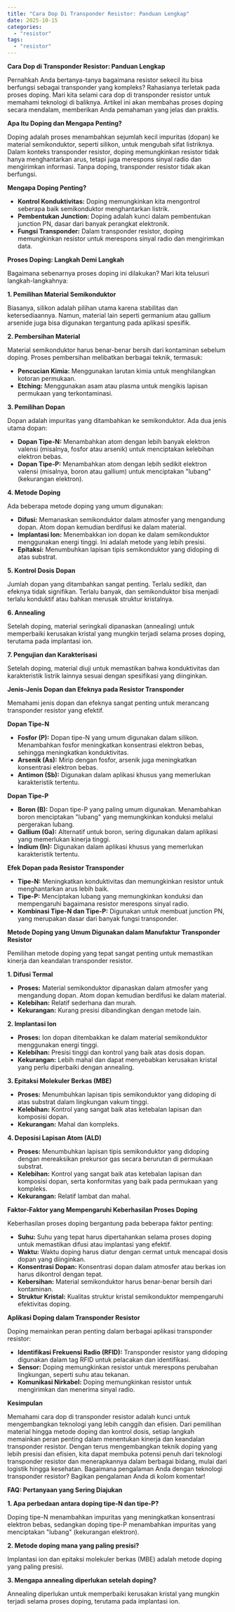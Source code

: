 ```yaml
---
title: "Cara Dop Di Transponder Resistor: Panduan Lengkap"
date: 2025-10-15
categories: 
  - "resistor"
tags: 
  - "resistor"
---
```


**Cara Dop di Transponder Resistor: Panduan Lengkap**

Pernahkah Anda bertanya-tanya bagaimana resistor sekecil itu bisa berfungsi sebagai transponder yang kompleks? Rahasianya terletak pada proses doping. Mari kita selami cara dop di transponder resistor untuk memahami teknologi di baliknya. Artikel ini akan membahas proses doping secara mendalam, memberikan Anda pemahaman yang jelas dan praktis.

**Apa Itu Doping dan Mengapa Penting?**

Doping adalah proses menambahkan sejumlah kecil impuritas (dopan) ke material semikonduktor, seperti silikon, untuk mengubah sifat listriknya. Dalam konteks transponder resistor, doping memungkinkan resistor tidak hanya menghantarkan arus, tetapi juga merespons sinyal radio dan mengirimkan informasi. Tanpa doping, transponder resistor tidak akan berfungsi.

**Mengapa Doping Penting?**

- **Kontrol Konduktivitas:** Doping memungkinkan kita mengontrol seberapa baik semikonduktor menghantarkan listrik.
- **Pembentukan Junction:** Doping adalah kunci dalam pembentukan junction PN, dasar dari banyak perangkat elektronik.
- **Fungsi Transponder:** Dalam transponder resistor, doping memungkinkan resistor untuk merespons sinyal radio dan mengirimkan data.

**Proses Doping: Langkah Demi Langkah**

Bagaimana sebenarnya proses doping ini dilakukan? Mari kita telusuri langkah-langkahnya:

**1\. Pemilihan Material Semikonduktor**

Biasanya, silikon adalah pilihan utama karena stabilitas dan ketersediaannya. Namun, material lain seperti germanium atau gallium arsenide juga bisa digunakan tergantung pada aplikasi spesifik.

**2\. Pembersihan Material**

Material semikonduktor harus benar-benar bersih dari kontaminan sebelum doping. Proses pembersihan melibatkan berbagai teknik, termasuk:

- **Pencucian Kimia:** Menggunakan larutan kimia untuk menghilangkan kotoran permukaan.
- **Etching:** Menggunakan asam atau plasma untuk mengikis lapisan permukaan yang terkontaminasi.

**3\. Pemilihan Dopan**

Dopan adalah impuritas yang ditambahkan ke semikonduktor. Ada dua jenis utama dopan:

- **Dopan Tipe-N:** Menambahkan atom dengan lebih banyak elektron valensi (misalnya, fosfor atau arsenik) untuk menciptakan kelebihan elektron bebas.
- **Dopan Tipe-P:** Menambahkan atom dengan lebih sedikit elektron valensi (misalnya, boron atau gallium) untuk menciptakan "lubang" (kekurangan elektron).

**4\. Metode Doping**

Ada beberapa metode doping yang umum digunakan:

- **Difusi:** Memanaskan semikonduktor dalam atmosfer yang mengandung dopan. Atom dopan kemudian berdifusi ke dalam material.
- **Implantasi Ion:** Menembakkan ion dopan ke dalam semikonduktor menggunakan energi tinggi. Ini adalah metode yang lebih presisi.
- **Epitaksi:** Menumbuhkan lapisan tipis semikonduktor yang didoping di atas substrat.

**5\. Kontrol Dosis Dopan**

Jumlah dopan yang ditambahkan sangat penting. Terlalu sedikit, dan efeknya tidak signifikan. Terlalu banyak, dan semikonduktor bisa menjadi terlalu konduktif atau bahkan merusak struktur kristalnya.

**6\. Annealing**

Setelah doping, material seringkali dipanaskan (annealing) untuk memperbaiki kerusakan kristal yang mungkin terjadi selama proses doping, terutama pada implantasi ion.

**7\. Pengujian dan Karakterisasi**

Setelah doping, material diuji untuk memastikan bahwa konduktivitas dan karakteristik listrik lainnya sesuai dengan spesifikasi yang diinginkan.

**Jenis-Jenis Dopan dan Efeknya pada Resistor Transponder**

Memahami jenis dopan dan efeknya sangat penting untuk merancang transponder resistor yang efektif.

**Dopan Tipe-N**

- **Fosfor (P):** Dopan tipe-N yang umum digunakan dalam silikon. Menambahkan fosfor meningkatkan konsentrasi elektron bebas, sehingga meningkatkan konduktivitas.
- **Arsenik (As):** Mirip dengan fosfor, arsenik juga meningkatkan konsentrasi elektron bebas.
- **Antimon (Sb):** Digunakan dalam aplikasi khusus yang memerlukan karakteristik tertentu.

**Dopan Tipe-P**

- **Boron (B):** Dopan tipe-P yang paling umum digunakan. Menambahkan boron menciptakan "lubang" yang memungkinkan konduksi melalui pergerakan lubang.
- **Gallium (Ga):** Alternatif untuk boron, sering digunakan dalam aplikasi yang memerlukan kinerja tinggi.
- **Indium (In):** Digunakan dalam aplikasi khusus yang memerlukan karakteristik tertentu.

**Efek Dopan pada Resistor Transponder**

- **Tipe-N:** Meningkatkan konduktivitas dan memungkinkan resistor untuk menghantarkan arus lebih baik.
- **Tipe-P:** Menciptakan lubang yang memungkinkan konduksi dan mempengaruhi bagaimana resistor merespons sinyal radio.
- **Kombinasi Tipe-N dan Tipe-P:** Digunakan untuk membuat junction PN, yang merupakan dasar dari banyak fungsi transponder.

**Metode Doping yang Umum Digunakan dalam Manufaktur Transponder Resistor**

Pemilihan metode doping yang tepat sangat penting untuk memastikan kinerja dan keandalan transponder resistor.

**1\. Difusi Termal**

- **Proses:** Material semikonduktor dipanaskan dalam atmosfer yang mengandung dopan. Atom dopan kemudian berdifusi ke dalam material.
- **Kelebihan:** Relatif sederhana dan murah.
- **Kekurangan:** Kurang presisi dibandingkan dengan metode lain.

**2\. Implantasi Ion**

- **Proses:** Ion dopan ditembakkan ke dalam material semikonduktor menggunakan energi tinggi.
- **Kelebihan:** Presisi tinggi dan kontrol yang baik atas dosis dopan.
- **Kekurangan:** Lebih mahal dan dapat menyebabkan kerusakan kristal yang perlu diperbaiki dengan annealing.

**3\. Epitaksi Molekuler Berkas (MBE)**

- **Proses:** Menumbuhkan lapisan tipis semikonduktor yang didoping di atas substrat dalam lingkungan vakum tinggi.
- **Kelebihan:** Kontrol yang sangat baik atas ketebalan lapisan dan komposisi dopan.
- **Kekurangan:** Mahal dan kompleks.

**4\. Deposisi Lapisan Atom (ALD)**

- **Proses:** Menumbuhkan lapisan tipis semikonduktor yang didoping dengan mereaksikan prekursor gas secara berurutan di permukaan substrat.
- **Kelebihan:** Kontrol yang sangat baik atas ketebalan lapisan dan komposisi dopan, serta konformitas yang baik pada permukaan yang kompleks.
- **Kekurangan:** Relatif lambat dan mahal.

**Faktor-Faktor yang Mempengaruhi Keberhasilan Proses Doping**

Keberhasilan proses doping bergantung pada beberapa faktor penting:

- **Suhu:** Suhu yang tepat harus dipertahankan selama proses doping untuk memastikan difusi atau implantasi yang efektif.
- **Waktu:** Waktu doping harus diatur dengan cermat untuk mencapai dosis dopan yang diinginkan.
- **Konsentrasi Dopan:** Konsentrasi dopan dalam atmosfer atau berkas ion harus dikontrol dengan tepat.
- **Kebersihan:** Material semikonduktor harus benar-benar bersih dari kontaminan.
- **Struktur Kristal:** Kualitas struktur kristal semikonduktor mempengaruhi efektivitas doping.

**Aplikasi Doping dalam Transponder Resistor**

Doping memainkan peran penting dalam berbagai aplikasi transponder resistor:

- **Identifikasi Frekuensi Radio (RFID):** Transponder resistor yang didoping digunakan dalam tag RFID untuk pelacakan dan identifikasi.
- **Sensor:** Doping memungkinkan resistor untuk merespons perubahan lingkungan, seperti suhu atau tekanan.
- **Komunikasi Nirkabel:** Doping memungkinkan resistor untuk mengirimkan dan menerima sinyal radio.

**Kesimpulan**

Memahami cara dop di transponder resistor adalah kunci untuk mengembangkan teknologi yang lebih canggih dan efisien. Dari pemilihan material hingga metode doping dan kontrol dosis, setiap langkah memainkan peran penting dalam menentukan kinerja dan keandalan transponder resistor. Dengan terus mengembangkan teknik doping yang lebih presisi dan efisien, kita dapat membuka potensi penuh dari teknologi transponder resistor dan menerapkannya dalam berbagai bidang, mulai dari logistik hingga kesehatan. Bagaimana pengalaman Anda dengan teknologi transponder resistor? Bagikan pengalaman Anda di kolom komentar!

**FAQ: Pertanyaan yang Sering Diajukan**

**1\. Apa perbedaan antara doping tipe-N dan tipe-P?**

Doping tipe-N menambahkan impuritas yang meningkatkan konsentrasi elektron bebas, sedangkan doping tipe-P menambahkan impuritas yang menciptakan "lubang" (kekurangan elektron).

**2\. Metode doping mana yang paling presisi?**

Implantasi ion dan epitaksi molekuler berkas (MBE) adalah metode doping yang paling presisi.

**3\. Mengapa annealing diperlukan setelah doping?**

Annealing diperlukan untuk memperbaiki kerusakan kristal yang mungkin terjadi selama proses doping, terutama pada implantasi ion.
